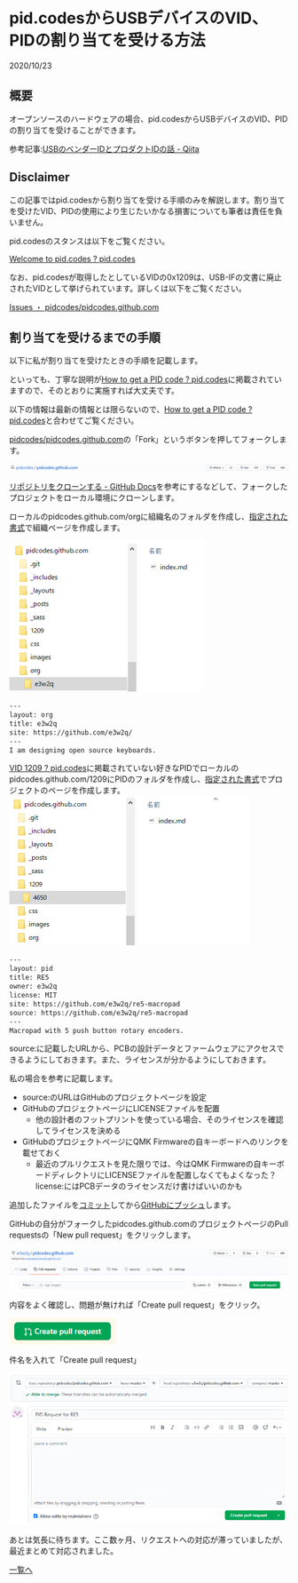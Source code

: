 # pid.codesからUSBデバイスのVID、PIDの割り当てを受ける方法

2020/10/23

## 概要

オープンソースのハードウェアの場合、pid.codesからUSBデバイスのVID、PIDの割り当てを受けることができます。

参考記事:[USBのベンダーIDとプロダクトIDの話 - Qiita](https://qiita.com/gpsnmeajp/items/8eb8ecf0541032f6de0e)

## Disclaimer

この記事ではpid.codesから割り当てを受ける手順のみを解説します。割り当てを受けたVID、PIDの使用により生じたいかなる損害についても筆者は責任を負いません。

pid.codesのスタンスは以下をご覧ください。

[Welcome to pid.codes ? pid.codes](http://pid.codes/pidcodes/2015/04/03/welcome/)

なお、pid.codesが取得したとしているVIDの0x1209は、USB-IFの文書に廃止されたVIDとして挙げられています。詳しくは以下をご覧ください。

[Issues ・ pidcodes/pidcodes.github.com](https://github.com/pidcodes/pidcodes.github.com/issues/480)

## 割り当てを受けるまでの手順

以下に私が割り当てを受けたときの手順を記載します。

といっても、丁寧な説明が[How to get a PID code ? pid.codes](http://pid.codes/howto/)に掲載されていますので、そのとおりに実施すれば大丈夫です。

以下の情報は最新の情報とは限らないので、[How to get a PID code ? pid.codes](http://pid.codes/howto/)と合わせてご覧ください。

[pidcodes/pidcodes.github.com](https://github.com/pidcodes/pidcodes.github.com)の「Fork」というボタンを押してフォークします。

![](1114.png)

[リポジトリをクローンする - GitHub Docs](https://docs.github.com/ja/github/creating-cloning-and-archiving-repositories/cloning-a-repository)を参考にするなどして、フォークしたプロジェクトをローカル環境にクローンします。

ローカルのpidcodes.github.com/orgに組織名のフォルダを作成し、[指定された書式](http://pid.codes/howto/#2-set-up-your-organisation-page)で組織ページを作成します。

![](1526.png)

```
---
layout: org
title: e3w2q
site: https://github.com/e3w2q/
---
I am designing open source keyboards.
```

[VID 1209 ? pid.codes](http://pid.codes/1209/)に掲載されていない好きなPIDでローカルのpidcodes.github.com/1209にPIDのフォルダを作成し、[指定された書式](http://pid.codes/howto/#3-find-a-vid-and-pid)でプロジェクトのページを作成します。
![](3859.png)
```
---
layout: pid
title: RE5
owner: e3w2q
license: MIT
site: https://github.com/e3w2q/re5-macropad
source: https://github.com/e3w2q/re5-macropad
---
Macropad with 5 push button rotary encoders.
```
source:に記載したURLから、PCBの設計データとファームウェアにアクセスできるようにしておきます。また、ライセンスが分かるようにしておきます。

私の場合を参考に記載します。

- source:のURLはGitHubのプロジェクトページを設定
- GitHubのプロジェクトページにLICENSEファイルを配置
  - 他の設計者のフットプリントを使っている場合、そのライセンスを確認してライセンスを決める
- GitHubのプロジェクトページにQMK Firmwareの自キーボードへのリンクを載せておく
  - 最近のプルリクエストを見た限りでは、今はQMK Firmwareの自キーボードディレクトリにLICENSEファイルを配置しなくてもよくなった？license:にはPCBデータのライセンスだけ書けばいいのかも

追加したファイルを[コミット](https://docs.github.com/ja/desktop/contributing-and-collaborating-using-github-desktop/committing-and-reviewing-changes-to-your-project)してから[GitHubにプッシュ](https://docs.github.com/ja/desktop/contributing-and-collaborating-using-github-desktop/pushing-changes-to-github)します。

GitHubの自分がフォークしたpidcodes.github.comのプロジェクトページのPull requestsの「New pull request」をクリックします。

![](5529.png)

内容をよく確認し、問題が無ければ「Create pull request」をクリック。

![](5746.png)

件名を入れて「Create pull request」

![](0019.png)

あとは気長に待ちます。ここ数ヶ月、リクエストへの対応が滞っていましたが、最近まとめて対応されました。

[一覧へ](../)